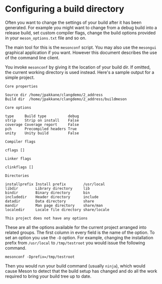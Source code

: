 # Configuring a build directory

Often you want to change the settings of your build after it has been generated. For example you might want to change from a debug build into a release build, set custom compiler flags, change the build options provided in your `meson_options.txt` file and so on.

The main tool for this is the `mesonconf` script. You may also use the `mesongui` graphical application if you want. However this document describes the use of the command line client.

You invoke `mesonconf` by giving it the location of your build dir. If omitted, the current working directory is used instead. Here's a sample output for a simple project.

    Core properties
    
    Source dir /home/jpakkane/clangdemo/2_address
    Build dir  /home/jpakkane/clangdemo/2_address/buildmeson
    
    Core options
    
    type     Build type          debug
    strip    Strip on install    False
    coverage Coverage report     False
    pch      Precompiled headers True
    unity    Unity build         False
    
    Compiler flags
    
    cflags []

    Linker flags
    
    clinkflags []
    
    Directories
    
    installprefix Install prefix        /usr/local
    libdir        Library directory     lib
    bindir        Binary directory      bin
    includedir    Header directory      include
    datadir       Data directory        share
    mandir        Man page directory    share/man
    localedir     Locale file directory share/locale
    
    This project does not have any options

These are all the options available for the current project arranged into related groups. The first column in every field is the name of the option. To set an option you use the `-D` option. For example, changing the installation prefix from `/usr/local` to `/tmp/testroot` you would issue the following command.

    mesonconf -Dprefix=/tmp/testroot

Then you would run your build command (usually `ninja`), which would cause Meson to detect that the build setup has changed and do all the work required to bring your build tree up to date.

